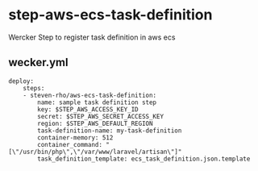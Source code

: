 # step-aws-ecs-task-definition
Wercker Step to register task definition in aws ecs

## wecker.yml

```
deploy:
    steps:
    - steven-rho/aws-ecs-task-definition:
        name: sample task definition step
        key: $STEP_AWS_ACCESS_KEY_ID
        secret: $STEP_AWS_SECRET_ACCESS_KEY
        region: $STEP_AWS_DEFAULT_REGION
        task-definition-name: my-task-definition
        container-memory: 512
        container_command: "[\"/usr/bin/php\",\"/var/www/laravel/artisan\"]"
        task_definition_template: ecs_task_definition.json.template

```

